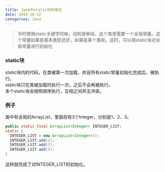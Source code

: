 ```yaml
---
title: Java中static块的用法
date: 2014-10-22
categories: Java
---
```

> 平时使用static关键字时候，动机很单纯，这个类里需要一个全局常量。这个常量如果是基本类型还好，如果是某个类呢。这时，可以用static块对全局常量进行初始化


### static块

static块内的代码，在类被第一次加载、并且所有static常量初始化完成后，被执行。  
static块只在类被加载时执行一次，之后不会再被执行。  
多个static块会按照顺序执行，互相之间并无冲突。  

### 例子

类中有全局的ArrayList，里面存有3个Integer，分别是1、2、3。

```Java
public static final ArrayList<Integer> INTEGER_LIST;
static {
  INTEGER_LIST = new ArrayList<Integer>();
  INTEGER_LSIT.add(1);
  INTEGER_LSIT.add(2);
  INTEGER_LSIT.add(3);
}
```
这样就完成了对INTEGER_LIST的初始化。
